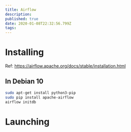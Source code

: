```yaml
---
title: Airflow
description: 
published: true
date: 2020-01-08T22:32:56.799Z
tags: 
---
```


# Installing

Ref: https://airflow.apache.org/docs/stable/installation.html

## In Debian 10

```sh
sudo apt-get install python3-pip
sudo pip install apache-airflow
airflow initdb
```

# Launching